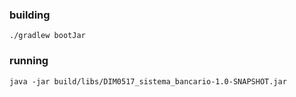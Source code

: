 ### building
```./gradlew bootJar```
### running
```java -jar build/libs/DIM0517_sistema_bancario-1.0-SNAPSHOT.jar```